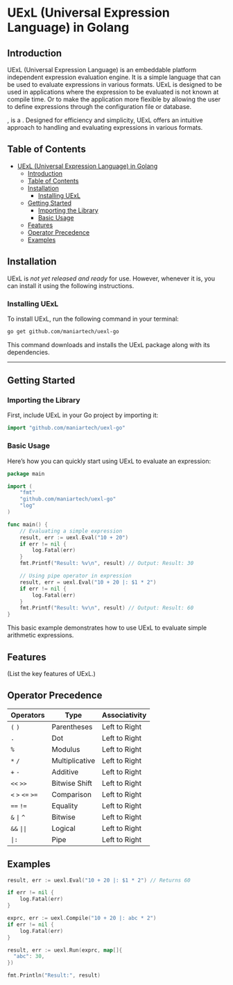 # UExL (Universal Expression Language) in Golang

## Introduction

UExL (Universal Expression Language) is an embeddable platform independent
expression evaluation engine. It is a simple language that can be used to
evaluate expressions in various formats. UExL is designed to be used in
applications where the expression to be evaluated is not known at compile time.
Or to make the application more flexible by allowing the user to define
expressions through the configuration file or database.

, is a . Designed for efficiency and simplicity, UExL offers an intuitive approach to handling and evaluating expressions in various formats.

## Table of Contents

- [UExL (Universal Expression Language) in Golang](#uexl-universal-expression-language-in-golang)
  - [Introduction](#introduction)
  - [Table of Contents](#table-of-contents)
  - [Installation](#installation)
    - [Installing UExL](#installing-uexl)
  - [Getting Started](#getting-started)
    - [Importing the Library](#importing-the-library)
    - [Basic Usage](#basic-usage)
  - [Features](#features)
  - [Operator Precedence](#operator-precedence)
  - [Examples](#examples)

## Installation

UExL is *not yet released and ready* for use. However, whenever it is, you can
install it using the following instructions.

### Installing UExL

To install UExL, run the following command in your terminal:

```bash
go get github.com/maniartech/uexl-go
```

This command downloads and installs the UExL package along with its dependencies.

---

## Getting Started

### Importing the Library

First, include UExL in your Go project by importing it:

```go
import "github.com/maniartech/uexl-go"
```

### Basic Usage

Here’s how you can quickly start using UExL to evaluate an expression:

```go
package main

import (
    "fmt"
    "github.com/maniartech/uexl-go"
    "log"
)

func main() {
    // Evaluating a simple expression
    result, err := uexl.Eval("10 + 20")
    if err != nil {
        log.Fatal(err)
    }
    fmt.Printf("Result: %v\n", result) // Output: Result: 30

    // Using pipe operator in expression
    result, err = uexl.Eval("10 + 20 |: $1 * 2")
    if err != nil {
        log.Fatal(err)
    }
    fmt.Printf("Result: %v\n", result) // Output: Result: 60
}
```

This basic example demonstrates how to use UExL to evaluate simple arithmetic expressions.

## Features

(List the key features of UExL.)

## Operator Precedence

| Operators | Type             | Associativity   |
|-----------|------------------|-----------------|
| `(` `)`   | Parentheses      | Left to Right   |
| `.`       | Dot              | Left to Right   |
| `%`       | Modulus          | Left to Right   |
| `*` `/`   | Multiplicative   | Left to Right   |
| `+` `-`   | Additive         | Left to Right   |
| `<<` `>>` | Bitwise Shift    | Left to Right   |
| `<` `>` `<=` `>=` | Comparison | Left to Right |
| `==` `!=` | Equality         | Left to Right   |
| `&` `\|` `^` | Bitwise       | Left to Right   |
| `&&` `\|\|` | Logical        | Left to Right   |
| `\|:`     | Pipe             | Left to Right   |

## Examples

```go
result, err := uexl.Eval("10 + 20 |: $1 * 2") // Returns 60

if err != nil {
    log.Fatal(err)
}

exprc, err := uexl.Compile("10 + 20 |: abc * 2")
if err != nil {
    log.Fatal(err)
}

result, err := uexl.Run(exprc, map[]{
  "abc": 30,
})

fmt.Println("Result:", result)
```
